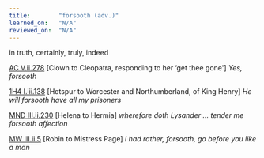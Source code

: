 ```yaml
---
title:        "forsooth (adv.)"
learned_on:   "N/A"
reviewed_on:  "N/A"
---
```


in truth, certainly, truly, indeed

[AC V.ii.278](https://www.shakespeareswords.com/Public/Play.aspx?Act=5&Scene=2&WorkId=8#112141) \[Clown to Cleopatra, responding to her ‘get thee gone'\] *Yes, forsooth*

[1H4 I.iii.138](https://www.shakespeareswords.com/Public/Play.aspx?Act=1&Scene=3&WorkId=33#232911) \[Hotspur to Worcester and Northumberland, of King Henry\] *He will forsooth have all my prisoners*

[MND III.ii.230](https://www.shakespeareswords.com/Public/Play.aspx?Act=3&Scene=2&WorkId=4#126984) \[Helena to Hermia\] *wherefore doth Lysander … tender me forsooth affection*

[MW III.ii.5](https://www.shakespeareswords.com/Public/Play.aspx?Act=3&Scene=2&WorkId=29#218024) \[Robin to Mistress Page\] *I had rather, forsooth, go before you like a man*
